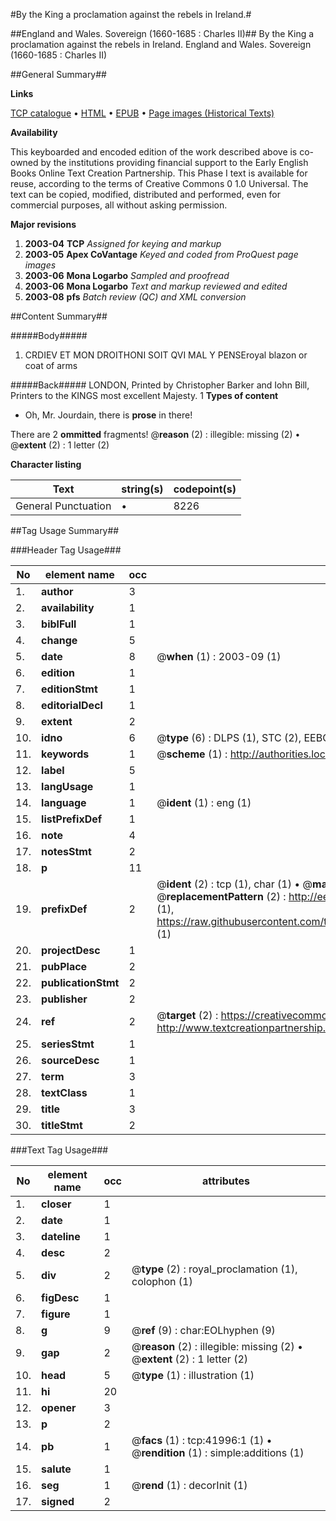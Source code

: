 #By the King a proclamation against the rebels in Ireland.#

##England and Wales. Sovereign (1660-1685 : Charles II)##
By the King a proclamation against the rebels in Ireland.
England and Wales. Sovereign (1660-1685 : Charles II)

##General Summary##

**Links**

[TCP catalogue](http://www.ota.ox.ac.uk/tcp/)  • 
[HTML](http://tei.it.ox.ac.uk/tcp/Texts-HTML/free/A32/A32358.html)  • 
[EPUB](http://tei.it.ox.ac.uk/tcp/Texts-EPUB/free/A32/A32358.epub) • 
[Page images (Historical Texts)](https://data.historicaltexts.jisc.ac.uk/view?pubId=eebo-08936481e&pageId=eebo-08936481e-41996-1)

**Availability**

This keyboarded and encoded edition of the
	       work described above is co-owned by the institutions
	       providing financial support to the Early English Books
	       Online Text Creation Partnership. This Phase I text is
	       available for reuse, according to the terms of Creative
	       Commons 0 1.0 Universal. The text can be copied,
	       modified, distributed and performed, even for
	       commercial purposes, all without asking permission.

**Major revisions**

1. __2003-04__ __TCP__ *Assigned for keying and markup*
1. __2003-05__ __Apex CoVantage__ *Keyed and coded from ProQuest page images*
1. __2003-06__ __Mona Logarbo__ *Sampled and proofread*
1. __2003-06__ __Mona Logarbo__ *Text and markup reviewed and edited*
1. __2003-08__ __pfs__ *Batch review (QC) and XML conversion*

##Content Summary##

#####Body#####

1. CRDIEV ET MON DROITHONI SOIT QVI MAL Y PENSEroyal blazon or coat of arms

#####Back#####
LONDON, Printed by Christopher Barker and Iohn Bill, Printers to the KINGS most excellent Majesty. 1
**Types of content**

  * Oh, Mr. Jourdain, there is **prose** in there!

There are 2 **ommitted** fragments! 
 @__reason__ (2) : illegible: missing (2)  •  @__extent__ (2) : 1 letter (2)

**Character listing**


|Text|string(s)|codepoint(s)|
|---|---|---|
|General Punctuation|•|8226|

##Tag Usage Summary##

###Header Tag Usage###

|No|element name|occ|attributes|
|---|---|---|---|
|1.|__author__|3||
|2.|__availability__|1||
|3.|__biblFull__|1||
|4.|__change__|5||
|5.|__date__|8| @__when__ (1) : 2003-09 (1)|
|6.|__edition__|1||
|7.|__editionStmt__|1||
|8.|__editorialDecl__|1||
|9.|__extent__|2||
|10.|__idno__|6| @__type__ (6) : DLPS (1), STC (2), EEBO-CITATION (1), OCLC (1), VID (1)|
|11.|__keywords__|1| @__scheme__ (1) : http://authorities.loc.gov/ (1)|
|12.|__label__|5||
|13.|__langUsage__|1||
|14.|__language__|1| @__ident__ (1) : eng (1)|
|15.|__listPrefixDef__|1||
|16.|__note__|4||
|17.|__notesStmt__|2||
|18.|__p__|11||
|19.|__prefixDef__|2| @__ident__ (2) : tcp (1), char (1)  •  @__matchPattern__ (2) : ([0-9\-]+):([0-9IVX]+) (1), (.+) (1)  •  @__replacementPattern__ (2) : http://eebo.chadwyck.com/downloadtiff?vid=$1&page=$2 (1), https://raw.githubusercontent.com/textcreationpartnership/Texts/master/tcpchars.xml#$1 (1)|
|20.|__projectDesc__|1||
|21.|__pubPlace__|2||
|22.|__publicationStmt__|2||
|23.|__publisher__|2||
|24.|__ref__|2| @__target__ (2) : https://creativecommons.org/publicdomain/zero/1.0/ (1), http://www.textcreationpartnership.org/docs/. (1)|
|25.|__seriesStmt__|1||
|26.|__sourceDesc__|1||
|27.|__term__|3||
|28.|__textClass__|1||
|29.|__title__|3||
|30.|__titleStmt__|2||


###Text Tag Usage###

|No|element name|occ|attributes|
|---|---|---|---|
|1.|__closer__|1||
|2.|__date__|1||
|3.|__dateline__|1||
|4.|__desc__|2||
|5.|__div__|2| @__type__ (2) : royal_proclamation (1), colophon (1)|
|6.|__figDesc__|1||
|7.|__figure__|1||
|8.|__g__|9| @__ref__ (9) : char:EOLhyphen (9)|
|9.|__gap__|2| @__reason__ (2) : illegible: missing (2)  •  @__extent__ (2) : 1 letter (2)|
|10.|__head__|5| @__type__ (1) : illustration (1)|
|11.|__hi__|20||
|12.|__opener__|3||
|13.|__p__|2||
|14.|__pb__|1| @__facs__ (1) : tcp:41996:1 (1)  •  @__rendition__ (1) : simple:additions (1)|
|15.|__salute__|1||
|16.|__seg__|1| @__rend__ (1) : decorInit (1)|
|17.|__signed__|2||
